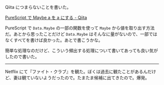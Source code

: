 Qiita につまらないことを書いた。

[PureScript で Maybe a を a にする - Qiita](http://qiita.com/bouzuya/items/459cb1167f646412bfc0)

PureScript で `Data.Maybe` の一部の関数を使って `Maybe` から値を取り出す方法だ。あとから思ったことだけど `Data.Maybe` はそんなに量がないので、一部ではなくすべてを書けば良かった。あとで書こうかな。

簡単な処理なのだけど、こういう頻出する処理について書いてあっても良い気がしたので書いた。

-----

Netflix にて『ファイト・クラブ』を観た。ぼくは過去に観たことがあるんだけど、妻は観ていないようだったので。たまたま候補に出てきたので。爆発。

